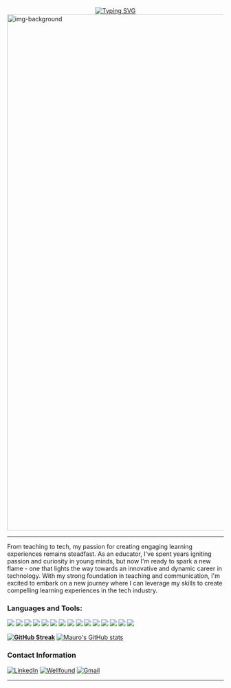 <div align="center"><a href="https://git.io/typing-svg"><img src="https://readme-typing-svg.demolab.com?font=Fira+Code&size=26&pause=1000&color=F7F7F7&width=435&lines=Hi%F0%9F%91%8B%2C+I'm+Mauro+Alvarez!" alt="Typing SVG" /></a></div>

<img align="center" alt="img-background" width="1200" src="https://user-images.githubusercontent.com/95668375/229692199-644f8e03-d1f8-4698-81b0-9b80bf06d000.jpg">

<hr/>

From teaching to tech, my passion for creating engaging learning experiences remains steadfast. As an educator, I've spent years igniting passion and curiosity in young minds, but now I'm ready to spark a new flame - one that lights the way towards an innovative and dynamic career in technology. With my strong foundation in teaching and communication, I'm excited to embark on a new journey where I can leverage my skills to create compelling learning experiences in the tech industry. 

<p align="left">

<h3 align="left">Languages and Tools:</h3>
<p>
  <img src="https://img.shields.io/badge/JavaScript-323330?style=for-the-badge&logo=javascript&logoColor=F7DF1E" />
  <img src="https://img.shields.io/badge/Python-3776AB?style=for-the-badge&logo=python&logoColor=white" />
  <img src="https://img.shields.io/badge/HTML5-E34F26?style=for-the-badge&logo=html5&logoColor=white" />
  <img src="https://img.shields.io/badge/CSS3-1572B6?style=for-the-badge&logo=css3&logoColor=white" />
  <img src="https://img.shields.io/badge/React-20232A?style=for-the-badge&logo=react&logoColor=61DAFB" />
  <img src="https://img.shields.io/badge/Redux-593D88?style=for-the-badge&logo=redux&logoColor=white" />
  <img src="https://img.shields.io/badge/Express.js-000000?style=for-the-badge&logo=express&logoColor=white" />
  <img src="https://img.shields.io/badge/flask-%23000.svg?style=for-the-badge&logo=flask&logoColor=white" />
<!--   <img src="https://img.shields.io/badge/AWS-%23FF9900.svg?style=for-the-badge&logo=amazon-aws&logoColor=white" /> -->
  <img src="https://img.shields.io/badge/Git-F05032?style=for-the-badge&logo=git&logoColor=white" />
  <img src="https://img.shields.io/badge/postgres-%23316192.svg?style=for-the-badge&logo=postgresql&logoColor=white" />
  <img src="https://img.shields.io/badge/Sequelize-52B0E7?style=for-the-badge&logo=Sequelize&logoColor=white" />
  <img src="https://img.shields.io/badge/sqlite-%2307405e.svg?style=for-the-badge&logo=sqlite&logoColor=white" />
  <img src="https://img.shields.io/badge/Node.js-339933?style=for-the-badge&logo=nodedotjs&logoColor=white" />
  <img src="https://img.shields.io/badge/npm-CB3837?style=for-the-badge&logo=npm&logoColor=white" />
  <img src="https://img.shields.io/badge/Render-informational?style=for-the-badge&logo=render&logoColor=%5bdec3" />

</p>

**[![GitHub Streak](https://streak-stats.demolab.com?user=MauroAlvarez1997&theme=blue-green&date_format=M%20j%5B%2C%20Y%5D&mode=weekly&background=000000)](https://git.io/streak-stats)**
[![Mauro's GitHub stats](https://github-readme-stats.vercel.app/api?username=MauroAlvarez1997)](https://github.com/MauroAlvarez1997/github-readme-stats)

### Contact Information
<a href="https://www.linkedin.com/in/mauro-v-alvarez/" target="_blank">![LinkedIn](https://img.shields.io/badge/linkedin-%230077B5.svg?style=for-the-badge&logo=linkedin&logoColor=white)</a>
<a href="https://wellfound.com/u/mauro-alvarez-1" target="_blank"><img alt="Wellfound" src="https://img.shields.io/badge/wellfound-%ccc.svg?&style=for-the-badge&logo=medium&logoColor=white" /></a>
<a href="mailto:mauro.alvarez.jr0@gmail.com">![Gmail](https://img.shields.io/badge/Gmail-D14836?style=for-the-badge&logo=gmail&logoColor=white)</a>
<hr/>
